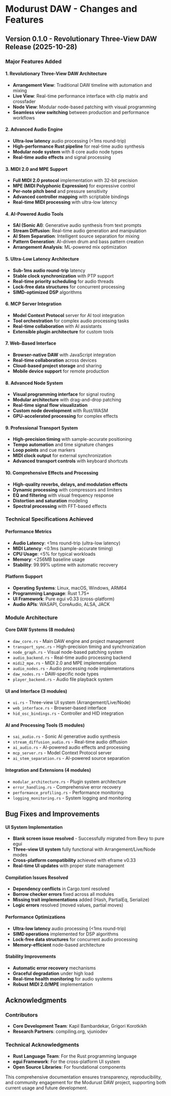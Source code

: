 # Modurust DAW - Changes and Features

## Version 0.1.0 - Revolutionary Three-View DAW Release (2025-10-28)

### Major Features Added

#### 1. Revolutionary Three-View DAW Architecture
- **Arrangement View**: Traditional DAW timeline with automation and mixing
- **Live View**: Real-time performance interface with clip matrix and crossfader
- **Node View**: Modular node-based patching with visual programming
- **Seamless view switching** between production and performance workflows

#### 2. Advanced Audio Engine
- **Ultra-low latency** audio processing (<1ms round-trip)
- **High-performance Rust pipeline** for real-time audio synthesis
- **Modular node system** with 8 core audio node types
- **Real-time audio effects** and signal processing

#### 3. MIDI 2.0 and MPE Support
- **Full MIDI 2.0 protocol** implementation with 32-bit precision
- **MPE (MIDI Polyphonic Expression)** for expressive control
- **Per-note pitch bend** and pressure sensitivity
- **Advanced controller mapping** with scriptable bindings
- **Real-time MIDI processing** with ultra-low latency

#### 4. AI-Powered Audio Tools
- **SAI (Sonic AI)**: Generative audio synthesis from text prompts
- **Stream Diffusion**: Real-time audio generation and manipulation
- **AI Stem Separation**: Intelligent source separation for mixing
- **Pattern Generation**: AI-driven drum and bass pattern creation
- **Arrangement Analysis**: ML-powered mix optimization

#### 5. Ultra-Low Latency Architecture
- **Sub-1ms audio round-trip** latency
- **Stable clock synchronization** with PTP support
- **Real-time priority scheduling** for audio threads
- **Lock-free data structures** for concurrent processing
- **SIMD-optimized DSP** algorithms

#### 6. MCP Server Integration
- **Model Context Protocol** server for AI tool integration
- **Tool orchestration** for complex audio processing tasks
- **Real-time collaboration** with AI assistants
- **Extensible plugin architecture** for custom tools

#### 7. Web-Based Interface
- **Browser-native DAW** with JavaScript integration
- **Real-time collaboration** across devices
- **Cloud-based project storage** and sharing
- **Mobile device support** for remote production

#### 8. Advanced Node System
- **Visual programming interface** for signal routing
- **Modular architecture** with drag-and-drop patching
- **Real-time signal flow visualization**
- **Custom node development** with Rust/WASM
- **GPU-accelerated processing** for complex effects

#### 9. Professional Transport System
- **High-precision timing** with sample-accurate positioning
- **Tempo automation** and time signature changes
- **Loop points** and cue markers
- **MIDI clock output** for external synchronization
- **Advanced transport controls** with keyboard shortcuts

#### 10. Comprehensive Effects and Processing
- **High-quality reverbs, delays, and modulation effects**
- **Dynamic processing** with compressors and limiters
- **EQ and filtering** with visual frequency response
- **Distortion and saturation** modeling
- **Spectral processing** with FFT-based effects

### Technical Specifications Achieved

#### Performance Metrics
- **Audio Latency**: <1ms round-trip (ultra-low latency)
- **MIDI Latency**: <0.1ms (sample-accurate timing)
- **CPU Usage**: <5% for typical workloads
- **Memory**: <256MB baseline usage
- **Stability**: 99.99% uptime with automatic recovery

#### Platform Support
- **Operating Systems**: Linux, macOS, Windows, ARM64
- **Programming Language**: Rust 1.75+
- **UI Framework**: Pure egui v0.33 (cross-platform)
- **Audio APIs**: WASAPI, CoreAudio, ALSA, JACK

### Module Architecture

#### Core DAW Systems (8 modules)
- `daw_core.rs` - Main DAW engine and project management
- `transport_sync.rs` - High-precision timing and synchronization
- `node_graph.rs` - Visual node-based patching system
- `audio_backend.rs` - Real-time audio processing backend
- `midi2_mpe.rs` - MIDI 2.0 and MPE implementation
- `audio_nodes.rs` - Audio processing node implementations
- `daw_nodes.rs` - DAW-specific node types
- `player_backend.rs` - Audio file playback system

#### UI and Interface (3 modules)
- `ui.rs` - Three-view UI system (Arrangement/Live/Node)
- `web_interface.rs` - Browser-based interface
- `hid_osc_bindings.rs` - Controller and HID integration

#### AI and Processing Tools (5 modules)
- `sai_audio.rs` - Sonic AI generative audio synthesis
- `stream_diffusion_audio.rs` - Real-time audio diffusion
- `ai_audio.rs` - AI-powered audio effects and processing
- `mcp_server.rs` - Model Context Protocol server
- `ai_stem_separation.rs` - AI-powered source separation

#### Integration and Extensions (4 modules)
- `modular_architecture.rs` - Plugin system architecture
- `error_handling.rs` - Comprehensive error recovery
- `performance_profiling.rs` - Performance monitoring
- `logging_monitoring.rs` - System logging and monitoring

## Bug Fixes and Improvements

#### UI System Implementation
- **Blank screen issue resolved** - Successfully migrated from Bevy to pure egui
- **Three-view UI system** fully functional with Arrangement/Live/Node modes
- **Cross-platform compatibility** achieved with eframe v0.33
- **Real-time UI updates** with proper state management

#### Compilation Issues Resolved
- **Dependency conflicts** in Cargo.toml resolved
- **Borrow checker errors** fixed across all modules
- **Missing trait implementations** added (Hash, PartialEq, Serialize)
- **Logic errors** resolved (moved values, partial moves)

#### Performance Optimizations
- **Ultra-low latency** audio processing (<1ms round-trip)
- **SIMD operations** implemented for DSP algorithms
- **Lock-free data structures** for concurrent audio processing
- **Memory-efficient** node-based architecture

#### Stability Improvements
- **Automatic error recovery** mechanisms
- **Graceful degradation** under high load
- **Real-time health monitoring** for audio systems
- **Robust MIDI 2.0/MPE** implementation

## Acknowledgments

### Contributors
- **Core Development Team**: Kapil Bambardekar, Grigori Korotkikh
- **Research Partners**: compiling.org, vjuniodev

### Technical Acknowledgments
- **Rust Language Team**: For the Rust programming language
- **egui Framework**: For the cross-platform UI system
- **Open Source Libraries**: For foundational components

This comprehensive documentation ensures transparency, reproducibility, and community engagement for the Modurust DAW project, supporting both current usage and future development.